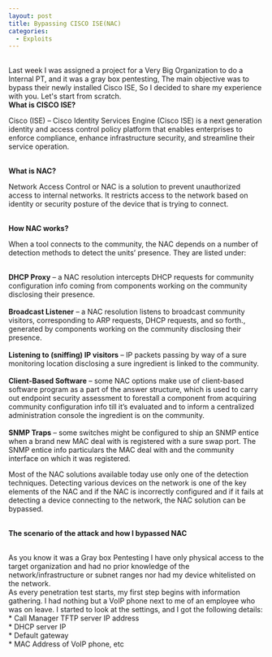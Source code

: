 ```yaml
---
layout: post
title: Bypassing CISCO ISE(NAC)
categories:
  - Exploits
---
```

<br>Last week I was assigned a project for a Very Big Organization to do a Internal PT, and it was a gray box pentesting, The main objective was to bypass their newly installed Cisco ISE, So I decided to share my experience with you. Let's start from scratch.
<br>**What is CISCO ISE?**
<p>Cisco (ISE) – Cisco Identity Services Engine (Cisco ISE) is a next generation identity and access control policy platform that enables enterprises to enforce compliance, enhance infrastructure security, and streamline their service operation.</p>

<br>**What is NAC?**
<p>Network Access Control or NAC is a solution to prevent unauthorized access to internal networks. It restricts access to the network based on identity or security posture of the device that is trying to connect.</p>

<br>**How NAC works?**
<p>When a tool connects to the community, the NAC depends on a number of detection methods to detect the units’ presence. They are listed under:</p>

<br>**DHCP Proxy** – a NAC resolution intercepts DHCP requests for community configuration info coming from components working on the community disclosing their presence.
<br>
<br>**Broadcast Listener** – a NAC resolution listens to broadcast community visitors, corresponding to ARP requests, DHCP requests, and so forth., generated by components working on the community disclosing their presence.
<br>
<br>**Listening to (sniffing) IP visitors** – IP packets passing by way of a sure monitoring location disclosing a sure ingredient is linked to the community.
<br>
<br>**Client-Based Software** – some NAC options make use of client-based software program as a part of the answer structure, which is used to carry out endpoint security assessment to forestall a component from acquiring community configuration info till it’s evaluated and to inform a centralized administration console the ingredient is on the community.
<br>
<br>**SNMP Traps** – some switches might be configured to ship an SNMP entice when a brand new MAC deal with is registered with a sure swap port. The SNMP entice info particulars the MAC deal with and the community interface on which it was registered.

<p>Most of the NAC solutions available today use only one of the detection techniques. Detecting various devices on the network is one of the key elements of the NAC and if the NAC is incorrectly configured and if it fails at detecting a device connecting to the network, the NAC solution can be bypassed.</p>

<br>**The scenario of the attack and how I bypassed NAC**

<br>As you know it was a Gray box Pentesting I have only physical access to the target organization and had no prior knowledge of the network/infrastructure or subnet ranges nor had my device whitelisted on the network.
<br>As every penetration test starts, my first step begins with information gathering. I had nothing but a VoIP phone next to me of an employee who was on leave. I started to look at the settings, and I got the following details:
 <br> * Call Manager TFTP server IP address
 <br> * DHCP server IP
 <br> * Default gateway
 <br> * MAC Address of VoIP phone, etc
